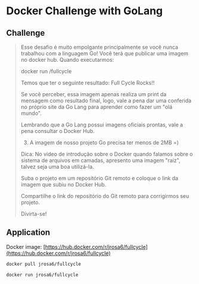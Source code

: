 # Docker Challenge with GoLang

## Challenge

> Esse desafio é muito empolgante principalmente se você nunca trabalhou com a linguagem Go!
> Você terá que publicar uma imagem no docker hub. Quando executarmos:
>
> docker run <seu-user>/fullcycle
>
> Temos que ter o seguinte resultado: Full Cycle Rocks!!
>
> Se você perceber, essa imagem apenas realiza um print da mensagem como resultado final, logo, vale a pena dar uma conferida no próprio site da Go Lang para aprender como fazer um "olá mundo".
>
> Lembrando que a Go Lang possui imagens oficiais prontas, vale a pena consultar o Docker Hub.
>
> 3.  A imagem de nosso projeto Go precisa ter menos de 2MB =)
>
> Dica: No vídeo de introdução sobre o Docker quando falamos sobre o sistema de arquivos em camadas, apresento uma imagem "raiz", talvez seja uma boa utilizá-la.
>
> Suba o projeto em um repositório Git remoto e coloque o link da imagem que subiu no Docker Hub.
>
> Compartilhe o link do repositório do Git remoto para corrigirmos seu projeto.
>
> Divirta-se!

## Application

Docker image: [https://hub.docker.com/r/jrosa6/fullcycle](https://hub.docker.com/r/jrosa6/fullcycle)

```bash
docker pull jrosa6/fullcycle
```

```bash
docker run jrosa6/fullcycle
```
